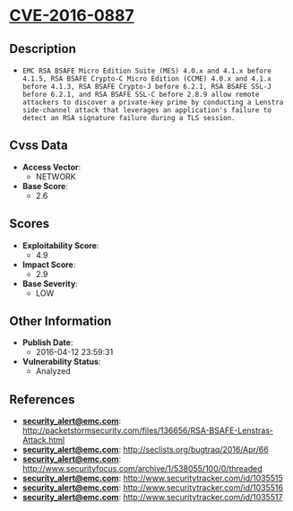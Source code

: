 
# [CVE-2016-0887](http://packetstormsecurity.com/files/136656/RSA-BSAFE-Lenstras-Attack.html)

## Description

- `EMC RSA BSAFE Micro Edition Suite (MES) 4.0.x and 4.1.x before 4.1.5, RSA BSAFE Crypto-C Micro Edition (CCME) 4.0.x and 4.1.x before 4.1.3, RSA BSAFE Crypto-J before 6.2.1, RSA BSAFE SSL-J before 6.2.1, and RSA BSAFE SSL-C before 2.8.9 allow remote attackers to discover a private-key prime by conducting a Lenstra side-channel attack that leverages an application's failure to detect an RSA signature failure during a TLS session.`

## Cvss Data

- **Access Vector**:
  - NETWORK
- **Base Score**:
  - 2.6

## Scores

- **Exploitability Score**:
  - 4.9
- **Impact Score**:
  - 2.9
- **Base Severity**:
  - LOW

## Other Information

- **Publish Date**:
  - 2016-04-12 23:59:31
- **Vulnerability Status**:
  - Analyzed

## References

- **security_alert@emc.com**: http://packetstormsecurity.com/files/136656/RSA-BSAFE-Lenstras-Attack.html
- **security_alert@emc.com**: http://seclists.org/bugtraq/2016/Apr/66
- **security_alert@emc.com**: http://www.securityfocus.com/archive/1/538055/100/0/threaded
- **security_alert@emc.com**: http://www.securitytracker.com/id/1035515
- **security_alert@emc.com**: http://www.securitytracker.com/id/1035516
- **security_alert@emc.com**: http://www.securitytracker.com/id/1035517
